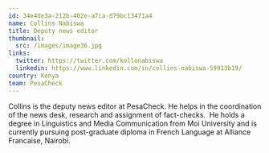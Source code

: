 ```yaml
---
id: 34e4de3a-212b-402e-a7ca-d79bc13471a4
name: Collins Nabiswa
title: Deputy news editor
thumbnail:
  src: /images/image36.jpg
links:
  twitter: https://twitter.com/kollonabiswa
  linkedin: https://www.linkedin.com/in/collins-nabiswa-59913b19/
country: Kenya
team: PesaCheck
---
```


Collins is the deputy news editor at PesaCheck. He helps in the coordination of the news desk, research and assignment of fact-checks.  He holds a degree in Linguistics and Media Communication from Moi University and is currently pursuing post-graduate diploma in French Language at Alliance Francaise, Nairobi.
